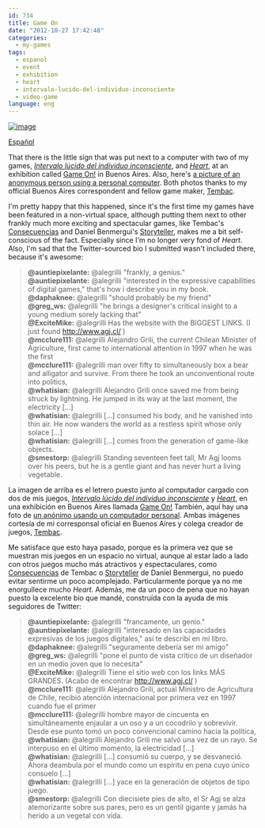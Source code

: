 ```yaml
---
id: 734
title: Game On
date: "2012-10-27 17:42:48"
categories:
  - my-games
tags:
  - espanol
  - event
  - exhibition
  - heart
  - intervalo-lucido-del-individuo-inconsciente
  - video-game
language: eng
---
```


[![image](/files/2012/10-game-on/gameonplaquesmall.jpg "My games' plaque")](/files/2012/10-game-on/gameonplaque.jpg)

[Español](/2012/10/game-on/#language)

That there is the little sign that was put next to a computer with two of my games, [_Intervalo lúcido del individuo inconsciente_](//www.agj.cl/games/#game:intervalo), and [_Heart_](//www.agj.cl/games/#game:heart), at an exhibition called [Game On!](http://www.gameonxp.com/) in Buenos Aires. Also, here's [a picture of an anonymous person using a personal computer](/files/2012/10-game-on/gameonplayer.jpg). Both photos thanks to my official Buenos Aires correspondent and fellow game maker, [Tembac](http://tembac.com/).

I'm pretty happy that this happened, since it's the first time my games have been featured in a non-virtual space, although putting them next to other frankly much more exciting and spectacular games, like Tembac's [Consecuencias](http://tembac.com/2012/08/el-otro-castillo/) and Daniel Benmergui's [Storyteller](http://www.ludomancy.com/blog/storyteller-faq/), makes me a bit self-conscious of the fact. Especially since I'm no longer very fond of _Heart_. Also, I'm sad that the Twitter-sourced bio I submitted wasn't included there, because it's awesome:<!-- more -->

> **@auntiepixelante:** @alegrilli "frankly, a genius."  
> **@auntiepixelante:** @alegrilli "interested in the expressive capabilities of digital games," that's how i describe you in my book.  
> **@daphaknee:** @alegrilli "should probably be my friend"  
> **@greg_ws:** @alegrilli "he brings a designer's critical insight to a young medium sorely lacking that"  
> **@ExciteMike:** @alegrilli Has the website with the BIGGEST LINKS. (I just found http://www.agj.cl/ )  
> **@mcclure111:** @alegrilli Alejandro Grili, the current Chilean Minister of Agriculture, first came to international attention in 1997 when he was the first  
> **@mcclure111:** @alegrilli man over fifty to simultaneously box a bear and alligator and survive. From there he took an unconventional route into politics,  
> **@whatisian:** @alegrilli Alejandro Grili once saved me from being struck by lightning. He jumped in its way at the last moment, the electricity [...]  
> **@whatisian:** @alegrilli [...] consumed his body, and he vanished into thin air. He now wanders the world as a restless spirit whose only solace [...]  
> **@whatisian:** @alegrilli [...] comes from the generation of game-like objects.  
> **@smestorp:** @alegrilli Standing seventeen feet tall, Mr Agj looms over his peers, but he is a gentle giant and has never hurt a living vegetable.

<language-break />

La imagen de arriba es el letrero puesto junto al computador cargado con dos de mis juegos, [_Intervalo lúcido del individuo inconsciente_](//www.agj.cl/games/#game:intervalo) y [_Heart_](//www.agj.cl/games/#game:heart), en una exhibición en Buenos Aires llamada [Game On!](http://www.gameonxp.com/) También, aquí hay una foto de [un anónimo usando un computador personal](/files/2012/10-game-on/gameonplayer.jpg). Ambas imágenes cortesía de mi corresponsal oficial en Buenos Aires y colega creador de juegos, [Tembac](http://tembac.com/).

Me satisface que esto haya pasado, porque es la primera vez que se muestran mis juegos en un espacio no virtual, aunque al estar lado a lado con otros juegos mucho más atractivos y espectaculares, como [Consecuencias](http://tembac.com/2012/08/el-otro-castillo/) de Tembac o [Storyteller](http://www.ludomancy.com/blog/storyteller-faq/) de Daniel Benmergui, no puedo evitar sentirme un poco acomplejado. Particularmente porque ya no me enorgullece mucho _Heart_. Además, me da un poco de pena que no hayan puesto la excelente bio que mandé, construída con la ayuda de mis seguidores de Twitter:

> **@auntiepixelante:** @alegrilli "francamente, un genio."  
> **@auntiepixelante:** @alegrilli "interesado en las capacidades expresivas de los juegos digitales," así te describí en mi libro.  
> **@daphaknee:** @alegrilli "seguramente debería ser mi amigo"  
> **@greg_ws:** @alegrilli "pone el punto de vista crítico de un diseñador en un medio joven que lo necesita"  
> **@ExciteMike:** @alegrilli Tiene el sitio web con los links MÁS GRANDES. (Acabo de encontrar http://www.agj.cl/ )  
> **@mcclure111:** @alegrilli Alejandro Grili, actual Ministro de Agricultura de Chile, recibió atención internacional por primera vez en 1997 cuando fue el primer  
> **@mcclure111:** @alegrilli hombre mayor de cincuenta en simultáneamente enjaular a un oso y a un cocodrilo y sobrevivir. Desde ese punto tomó un poco convencional camino hacia la política,  
> **@whatisian:** @alegrilli Alejandro Grili me salvó una vez de un rayo. Se interpuso en el último momento, la electricidad [...]  
> **@whatisian:** @alegrilli [...] consumió su cuerpo, y se desvaneció. Ahora deambula por el mundo como un espíritu en pena cuyo único consuelo [...]  
> **@whatisian:** @alegrilli [...] yace en la generación de objetos de tipo juego.  
> **@smestorp:** @alegrilli Con diecisiete pies de alto, el Sr Agj se alza atemorizante sobre sus pares, pero es un gentil gigante y jamás ha herido a un vegetal con vida.
